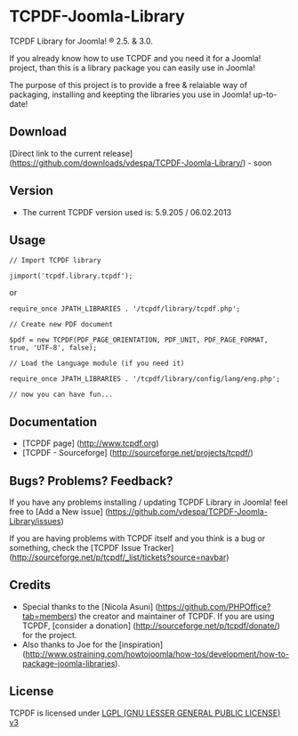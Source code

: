 TCPDF-Joomla-Library
====================

TCPDF Library for Joomla! ® 2.5. &amp; 3.0.

If you already know how to use TCPDF and you need it for a Joomla! project, than this is a library package you can easily use in Joomla!

The purpose of this project is to provide a free & relaiable way of packaging, installing and keepting the libraries you use in Joomla! up-to-date! 

Download
--------

[Direct link to the current release]  (https://github.com/downloads/vdespa/TCPDF-Joomla-Library/) - soon

Version
-------

* The current TCPDF version used is: 5.9.205 / 06.02.2013

Usage
-----

`// Import TCPDF library`

`jimport('tcpdf.library.tcpdf');`

or 

`require_once JPATH_LIBRARIES . '/tcpdf/library/tcpdf.php';`

`// Create new PDF document`

`$pdf = new TCPDF(PDF_PAGE_ORIENTATION, PDF_UNIT, PDF_PAGE_FORMAT, true, 'UTF-8', false);`

`// Load the Language module (if you need it)`

`require_once JPATH_LIBRARIES . '/tcpdf/library/config/lang/eng.php';`

`// now you can have fun...  `

Documentation
-------------

* [TCPDF page] (http://www.tcpdf.org)
* [TCPDF - Sourceforge] (http://sourceforge.net/projects/tcpdf/)

Bugs? Problems? Feedback?
-------------------------

If you have any problems installing / updating TCPDF Library in Joomla! feel free to [Add a New issue] (https://github.com/vdespa/TCPDF-Joomla-Library/issues)

If you are having problems with TCPDF itself and you think is a bug or something, check the [TCPDF Issue Tracker] (http://sourceforge.net/p/tcpdf/_list/tickets?source=navbar)

Credits
-------

* Special thanks to the [Nicola Asuni] (https://github.com/PHPOffice?tab=members) the creator and maintainer of TCPDF. If you are using TCPDF, [consider a donation] (http://sourceforge.net/p/tcpdf/donate/) for the project.
* Also thanks to Joe for the [inspiration] (http://www.ostraining.com/howtojoomla/how-tos/development/how-to-package-joomla-libraries).


License
-------
TCPDF is licensed under [LGPL (GNU LESSER GENERAL PUBLIC LICENSE) v3](http://www.tcpdf.org/license.php)
